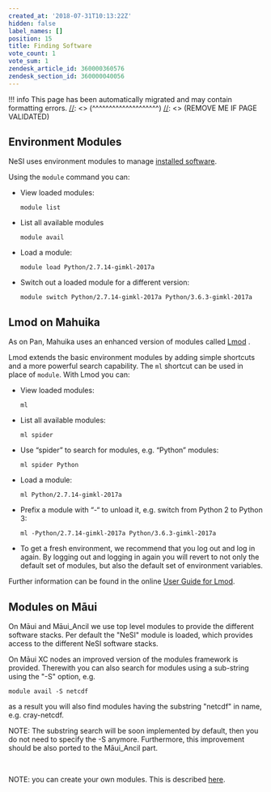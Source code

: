 ```yaml
---
created_at: '2018-07-31T10:13:22Z'
hidden: false
label_names: []
position: 15
title: Finding Software
vote_count: 1
vote_sum: 1
zendesk_article_id: 360000360576
zendesk_section_id: 360000040056
---
```




[//]: <> (REMOVE ME IF PAGE VALIDATED)
[//]: <> (vvvvvvvvvvvvvvvvvvvv)
!!! info
    This page has been automatically migrated and may contain formatting errors.
[//]: <> (^^^^^^^^^^^^^^^^^^^^)
[//]: <> (REMOVE ME IF PAGE VALIDATED)

<h2 id="environment-modules">Environment Modules</h2>
<p>NeSI uses environment modules to manage <a href="https://support.nesi.org.nz/hc/articles/360000170355">installed software</a>.</p>
<p>Using the <code class="highlighter-rouge">module</code> command you can:</p>
<ul>
<li>View loaded modules:
<div class="highlighter-rouge">
<div class="highlight">
<pre class="highlight"><code>module list
</code></pre>
</div>
</div>
</li>
<li>List all available modules
<div class="highlighter-rouge">
<div class="highlight">
<pre class="highlight"><code>module avail
</code></pre>
</div>
</div>
</li>
<li>Load a module:
<div class="highlighter-rouge">
<div class="highlight">
<pre class="highlight"><code>module load Python/2.7.14-gimkl-2017a
</code></pre>
</div>
</div>
</li>
<li>Switch out a loaded module for a different version:
<div class="highlighter-rouge">
<div class="highlight">
<pre class="highlight"><code>module switch Python/2.7.14-gimkl-2017a Python/3.6.3-gimkl-2017a
</code></pre>
</div>
</div>
</li>
</ul>
<h2 id="lmod-on-mahuika">Lmod on Mahuika</h2>
<p>As on Pan, Mahuika uses an enhanced version of modules called <a href="https://lmod.readthedocs.io/en/latest/010_user.html">Lmod</a> .</p>
<p>Lmod extends the basic environment modules by adding simple shortcuts and a more powerful search capability. The <code class="highlighter-rouge">ml</code> shortcut can be used in place of <code class="highlighter-rouge">module</code>. With Lmod you can:</p>
<ul>
<li>View loaded modules:
<div class="highlighter-rouge">
<div class="highlight">
<pre class="highlight"><code>ml
</code></pre>
</div>
</div>
</li>
<li>List all available modules:
<div class="highlighter-rouge">
<div class="highlight">
<pre class="highlight"><code>ml spider
</code></pre>
</div>
</div>
</li>
<li>Use “spider” to search for modules, e.g. “Python” modules:
<div class="highlighter-rouge">
<div class="highlight">
<pre class="highlight"><code>ml spider Python
</code></pre>
</div>
</div>
</li>
<li>Load a module:
<div class="highlighter-rouge">
<div class="highlight">
<pre class="highlight"><code>ml Python/2.7.14-gimkl-2017a
</code></pre>
</div>
</div>
</li>
<li>Prefix a module with “-“ to unload it, e.g. switch from Python 2 to Python 3:
<div class="highlighter-rouge">
<div class="highlight">
<pre class="highlight"><code>ml -Python/2.7.14-gimkl-2017a Python/3.6.3-gimkl-2017a
</code></pre>
</div>
</div>
</li>
<li>To get a fresh environment, we recommend that you log out and log in again. By logging out and logging in again you will revert to not only the default set of modules, but also the default set of environment variables.</li>
</ul>
<p>Further information can be found in the online <a href="https://lmod.readthedocs.io/en/latest/010_user.html">User Guide for Lmod</a>.</p>
<h2>Modules on Māui</h2>
<p>On Māui and Māui_Ancil we use top level modules to provide the different software stacks. Per default the "NeSI" module is loaded, which provides access to the different NeSI software stacks.</p>
<p>On Māui XC nodes an improved version of the modules framework is provided. Therewith you can also search for modules using a sub-string using the "-S" option, e.g.</p>
<div class="highlighter-rouge">
<div class="highlight">
<pre class="highlight"><code>module avail -S netcdf</code></pre>
</div>
</div>
<p>as a result you will also find modules having the substring "netcdf" in name, e.g. cray-netcdf.</p>
<p>NOTE: The substring search will be soon implemented by default, then you do not need to specify the -S anymore. Furthermore, this improvement should be also ported to the Māui_Ancil part.</p>
<p> </p>
<p>NOTE: you can create your own modules. This is described <a href="https://support.nesi.org.nz/hc/en-gb/articles/360000474535-Installing-Third-Party-applications">here</a>.</p>